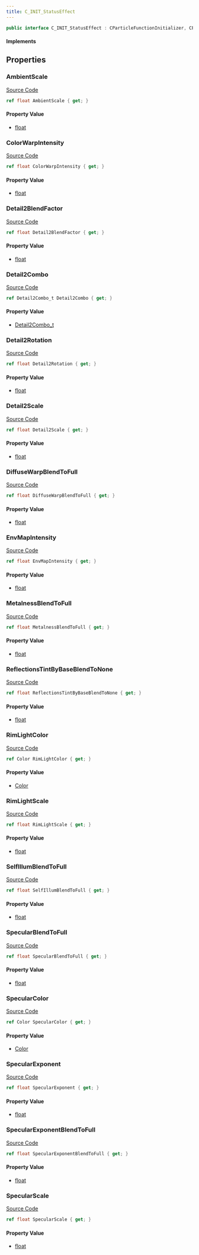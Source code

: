 ```yaml
---
title: C_INIT_StatusEffect
---
```


```csharp
public interface C_INIT_StatusEffect : CParticleFunctionInitializer, CParticleFunction, ISchemaClass<CParticleFunction>, ISchemaClass<CParticleFunctionInitializer>, ISchemaClass<C_INIT_StatusEffect>, ISchemaField, ISchemaClass, INativeHandle
```

#### Implements

## Properties

### AmbientScale

[Source Code](https://github.com/swiftly-solution/swiftlys2/blob/beta/managed/src/SwiftlyS2.Generated/Schemas/Interfaces/C_INIT_StatusEffect.cs#L30)

```csharp
ref float AmbientScale { get; }
```

#### Property Value

- [float](https://learn.microsoft.com/dotnet/api/system.single)

### ColorWarpIntensity

[Source Code](https://github.com/swiftly-solution/swiftlys2/blob/beta/managed/src/SwiftlyS2.Generated/Schemas/Interfaces/C_INIT_StatusEffect.cs#L24)

```csharp
ref float ColorWarpIntensity { get; }
```

#### Property Value

- [float](https://learn.microsoft.com/dotnet/api/system.single)

### Detail2BlendFactor

[Source Code](https://github.com/swiftly-solution/swiftlys2/blob/beta/managed/src/SwiftlyS2.Generated/Schemas/Interfaces/C_INIT_StatusEffect.cs#L22)

```csharp
ref float Detail2BlendFactor { get; }
```

#### Property Value

- [float](https://learn.microsoft.com/dotnet/api/system.single)

### Detail2Combo

[Source Code](https://github.com/swiftly-solution/swiftlys2/blob/beta/managed/src/SwiftlyS2.Generated/Schemas/Interfaces/C_INIT_StatusEffect.cs#L16)

```csharp
ref Detail2Combo_t Detail2Combo { get; }
```

#### Property Value

- [Detail2Combo_t](/docs/api/shared/schemadefinitions/detail2combo_t)

### Detail2Rotation

[Source Code](https://github.com/swiftly-solution/swiftlys2/blob/beta/managed/src/SwiftlyS2.Generated/Schemas/Interfaces/C_INIT_StatusEffect.cs#L18)

```csharp
ref float Detail2Rotation { get; }
```

#### Property Value

- [float](https://learn.microsoft.com/dotnet/api/system.single)

### Detail2Scale

[Source Code](https://github.com/swiftly-solution/swiftlys2/blob/beta/managed/src/SwiftlyS2.Generated/Schemas/Interfaces/C_INIT_StatusEffect.cs#L20)

```csharp
ref float Detail2Scale { get; }
```

#### Property Value

- [float](https://learn.microsoft.com/dotnet/api/system.single)

### DiffuseWarpBlendToFull

[Source Code](https://github.com/swiftly-solution/swiftlys2/blob/beta/managed/src/SwiftlyS2.Generated/Schemas/Interfaces/C_INIT_StatusEffect.cs#L26)

```csharp
ref float DiffuseWarpBlendToFull { get; }
```

#### Property Value

- [float](https://learn.microsoft.com/dotnet/api/system.single)

### EnvMapIntensity

[Source Code](https://github.com/swiftly-solution/swiftlys2/blob/beta/managed/src/SwiftlyS2.Generated/Schemas/Interfaces/C_INIT_StatusEffect.cs#L28)

```csharp
ref float EnvMapIntensity { get; }
```

#### Property Value

- [float](https://learn.microsoft.com/dotnet/api/system.single)

### MetalnessBlendToFull

[Source Code](https://github.com/swiftly-solution/swiftlys2/blob/beta/managed/src/SwiftlyS2.Generated/Schemas/Interfaces/C_INIT_StatusEffect.cs#L48)

```csharp
ref float MetalnessBlendToFull { get; }
```

#### Property Value

- [float](https://learn.microsoft.com/dotnet/api/system.single)

### ReflectionsTintByBaseBlendToNone

[Source Code](https://github.com/swiftly-solution/swiftlys2/blob/beta/managed/src/SwiftlyS2.Generated/Schemas/Interfaces/C_INIT_StatusEffect.cs#L46)

```csharp
ref float ReflectionsTintByBaseBlendToNone { get; }
```

#### Property Value

- [float](https://learn.microsoft.com/dotnet/api/system.single)

### RimLightColor

[Source Code](https://github.com/swiftly-solution/swiftlys2/blob/beta/managed/src/SwiftlyS2.Generated/Schemas/Interfaces/C_INIT_StatusEffect.cs#L42)

```csharp
ref Color RimLightColor { get; }
```

#### Property Value

- [Color](/docs/api/shared/natives/color)

### RimLightScale

[Source Code](https://github.com/swiftly-solution/swiftlys2/blob/beta/managed/src/SwiftlyS2.Generated/Schemas/Interfaces/C_INIT_StatusEffect.cs#L44)

```csharp
ref float RimLightScale { get; }
```

#### Property Value

- [float](https://learn.microsoft.com/dotnet/api/system.single)

### SelfIllumBlendToFull

[Source Code](https://github.com/swiftly-solution/swiftlys2/blob/beta/managed/src/SwiftlyS2.Generated/Schemas/Interfaces/C_INIT_StatusEffect.cs#L50)

```csharp
ref float SelfIllumBlendToFull { get; }
```

#### Property Value

- [float](https://learn.microsoft.com/dotnet/api/system.single)

### SpecularBlendToFull

[Source Code](https://github.com/swiftly-solution/swiftlys2/blob/beta/managed/src/SwiftlyS2.Generated/Schemas/Interfaces/C_INIT_StatusEffect.cs#L40)

```csharp
ref float SpecularBlendToFull { get; }
```

#### Property Value

- [float](https://learn.microsoft.com/dotnet/api/system.single)

### SpecularColor

[Source Code](https://github.com/swiftly-solution/swiftlys2/blob/beta/managed/src/SwiftlyS2.Generated/Schemas/Interfaces/C_INIT_StatusEffect.cs#L32)

```csharp
ref Color SpecularColor { get; }
```

#### Property Value

- [Color](/docs/api/shared/natives/color)

### SpecularExponent

[Source Code](https://github.com/swiftly-solution/swiftlys2/blob/beta/managed/src/SwiftlyS2.Generated/Schemas/Interfaces/C_INIT_StatusEffect.cs#L36)

```csharp
ref float SpecularExponent { get; }
```

#### Property Value

- [float](https://learn.microsoft.com/dotnet/api/system.single)

### SpecularExponentBlendToFull

[Source Code](https://github.com/swiftly-solution/swiftlys2/blob/beta/managed/src/SwiftlyS2.Generated/Schemas/Interfaces/C_INIT_StatusEffect.cs#L38)

```csharp
ref float SpecularExponentBlendToFull { get; }
```

#### Property Value

- [float](https://learn.microsoft.com/dotnet/api/system.single)

### SpecularScale

[Source Code](https://github.com/swiftly-solution/swiftlys2/blob/beta/managed/src/SwiftlyS2.Generated/Schemas/Interfaces/C_INIT_StatusEffect.cs#L34)

```csharp
ref float SpecularScale { get; }
```

#### Property Value

- [float](https://learn.microsoft.com/dotnet/api/system.single)

